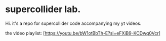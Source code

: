 # supercollider lab.

Hi. it's a repo for supercollider code accompanying my yt videos.

the video playlist: [https://youtu.be/bW1otBbTh-E?si=eFXiB9-KCDwq0Vcr]
